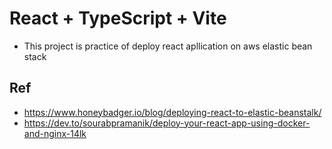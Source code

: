 # React + TypeScript + Vite

- This project is practice of deploy react apllication on aws elastic bean stack

## Ref

- https://www.honeybadger.io/blog/deploying-react-to-elastic-beanstalk/
- https://dev.to/sourabpramanik/deploy-your-react-app-using-docker-and-nginx-14lk
